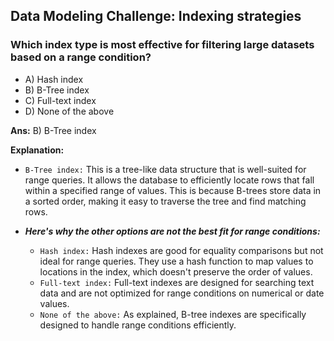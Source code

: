 ## Data Modeling Challenge: Indexing strategies

### Which index type is most effective for filtering large datasets based on a range condition?
- A) Hash index
- B) B-Tree index
- C) Full-text index
- D) None of the above

**Ans:** B) B-Tree index

**Explanation:**
- `B-Tree index:` This is a tree-like data structure that is well-suited for range queries. It allows the database to efficiently locate rows that fall within a specified range of values. This is because B-trees store data in a sorted order, making it easy to traverse the tree and find matching rows.

- ***Here's why the other options are not the best fit for range conditions:***
  - `Hash index:` Hash indexes are good for equality comparisons but not ideal for range queries. They use a hash function to map values to locations in the index, which doesn't preserve the order of values.
  - `Full-text index:` Full-text indexes are designed for searching text data and are not optimized for range conditions on numerical or date values.
  - `None of the above:` As explained, B-tree indexes are specifically designed to handle range conditions efficiently.